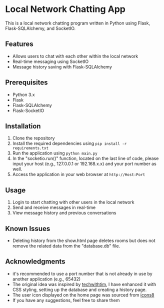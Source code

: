 # Local Network Chatting App

This is a local network chatting program written in Python using Flask, Flask-SQLAlchemy, and SocketIO.

## Features
- Allows users to chat with each other within the local network
- Real-time messaging using SocketIO
- Message history saving with Flask-SQLAlchemy

## Prerequisites
- Python 3.x
- Flask
- Flask-SQLAlchemy
- Flask-SocketIO

## Installation
1. Clone the repository
2. Install the required dependencies using `pip install -r requirements.txt`
3. Run the application using `python main.py`
4. In the "socketio.run()" function, located on the last line of code, please input your host (e.g., 127.0.0.1 or 192.168.x.x) and your port number as well.
5. Access the application in your web browser at `http://Host:Port`

## Usage
1. Login to start chatting with other users in the local network
2. Send and receive messages in real-time
3. View message history and previous conversations

## Known Issues
- Deleting history from the show.html page deletes rooms but does not remove the related data from the "database.db" file.

## Acknowledgments
- it's recommended to use a port number that is not already in use by another application (e.g., 65432)
- The original idea was inspired by [techwithtim](https://github.com/techwithtim), I have enhanced it with CSS styling, setting up the database and creating a history page.
- The user icon displayed on the home page was sourced from [icons8](https://icons8.com/icons)
- If you have any suggestions, feel free to share them